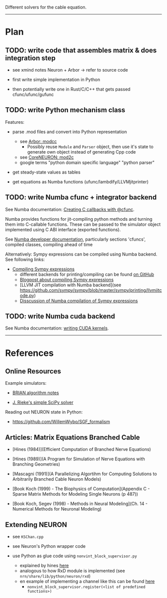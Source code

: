 Different solvers for the cable equation.

--------------------------------------------------------------------------------
# Plan

## TODO: write code that assembles matrix & does integration step

- see xmind notes Neuron + Arbor -> refer to source code

- first write simple implementation in Python

- then potentially write one in Rust/C/C++ that gets passed cfunc/ufunc/gufunc

## TODO: write Python mechanism class

Features:

- parse .mod files and convert into Python representation
    + see [Arbor: modcc](https://github.com/eth-cscs/arbor/blob/master/modcc/modcc.cpp)
        * Possibly reuse `Module` and `Parser` object, then use it's state to generate own object instead of generating Cpp code
    + see [CoreNEURON: mod2c](https://github.com/BlueBrain/mod2c)
    + google terms "python domain specific language" "python parser"

- get steady-state values as tables

- get equations as Numba functions (ufunc/lambdify/LLVMjitprinter)

## TODO: write Numba cfunc + integrator backend

See Numba documentation: [Creating C callbacks with @cfunc](http://numba.pydata.org/numba-doc/dev/user/cfunc.html).

Numba provides functions for jit-compiling python methods and turning them into C-callable functions. These can be passed to the simulator object implemented using C ABI interface (exported functions).

See [Numba developer documentation](http://numba.pydata.org/numba-doc/dev/index.html), 
particularly sections 'cfuncs', compiled classes, compiling ahead of time

Alternatively: Sympy expressions can be compiled using Numba backend. See following links:

- [Compiling Sympy expressions](http://docs.sympy.org/latest/modules/numeric-computation.html)
	+ different backends for printing/compiling can be found [on GitHub](https://github.com/sympy/sympy/tree/master/sympy/printing)
	+ [Blogpost about compiling Sympy expressions](http://matthewrocklin.com/blog/work/2013/03/19/SymPy-Theano-part-1)
	+ [LLVM JIT compilation with Numba backend](see https://github.com/sympy/sympy/blob/master/sympy/printing/llvmjitcode.py)
	+ [Disscussion of Numba compilation of Sympy expressions](https://github.com/sympy/sympy/issues/8406)


## TODO: write Numba cuda backend

See Numba documentation: [writing CUDA kernels](http://numba.pydata.org/numba-doc/dev/cuda/kernels.html).

--------------------------------------------------------------------------------
# References

## Online Resources

Example simulators:

- [BRIAN algorithm notes](https://github.com/brian-team/brian/blob/master/brian/experimental/morphology/algorithms.txt)

- [J. Rieke's simple SciPy solver](https://github.com/jrieke/NeuroSim)


Reading out NEURON state in Python:

- https://github.com/WillemWybo/SGF_formalism

## Articles: Matrix Equations Branched Cable


+ [Hines (1984)](Efficient Computation of Branched Nerve Equations)

+ [Hines (1989)](A Program for Simulation of Nerve Equations with Branching Geometries)

+ [Mascagni (1991)](A Parallelizing Algortihm for Computing Solutions to Arbitrarily Branched Cable Neuron Models)

+ [Book Koch (1999) - The Biophysics of Computation](Appendix C - Sparse Matrix Methods for Modeling Single Neurons (p 487))

+ [Book Koch, Segev (1998) - Methods in Neural Modeling](Ch. 14 - Numerical Methods for Neuronal Modeling)

## Extending NEURON

- see `KSChan.cpp`

- see Neuron's Python wrapper code

- use Python as glue code using `nonvint_block_supervisor.py`
    + explained by hines [here](https://www.neuron.yale.edu/phpBB/viewtopic.php?f=8&t=3392)
    + analogous to how RxD module is implemented (see `nrn/share/lib/python/neuron/rxd`)
    + en example of implementing a channel like this can be found [here](https://github.com/nrnhines/nrntest/blob/master/nrniv/rxd/kchanarray.py)
        * `nonvint_block_supervisor.register(<list of predefined functions>)`

